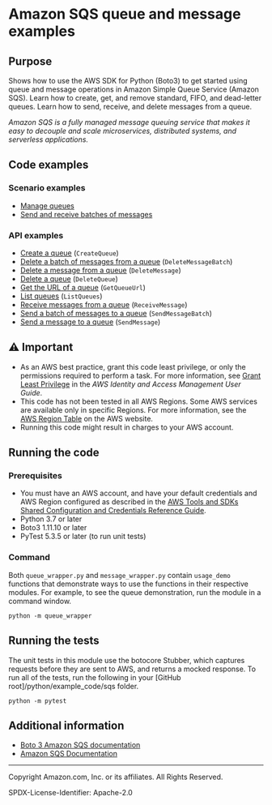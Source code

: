 # Amazon SQS queue and message examples

## Purpose

Shows how to use the AWS SDK for Python (Boto3) to get started using queue and
message operations in Amazon Simple Queue Service (Amazon SQS). Learn how to
create, get, and remove standard, FIFO, and dead-letter queues. Learn how to
send, receive, and delete messages from a queue.

_Amazon SQS is a fully managed message queuing service that makes it easy to decouple
and scale microservices, distributed systems, and serverless applications._

## Code examples

### Scenario examples

-   [Manage queues](https://github.com/picante-io/aws-doc-sdk-examples/blob/main/python/example_code/sqs/queue_wrapper.py)
-   [Send and receive batches of messages](https://github.com/picante-io/aws-doc-sdk-examples/blob/main/python/example_code/sqs/message_wrapper.py)

### API examples

-   [Create a queue](https://github.com/picante-io/aws-doc-sdk-examples/blob/main/python/example_code/sqs/queue_wrapper.py)
    (`CreateQueue`)
-   [Delete a batch of messages from a queue](https://github.com/picante-io/aws-doc-sdk-examples/blob/main/python/example_code/sqs/message_wrapper.py)
    (`DeleteMessageBatch`)
-   [Delete a message from a queue](https://github.com/picante-io/aws-doc-sdk-examples/blob/main/python/example_code/sqs/message_wrapper.py)
    (`DeleteMessage`)
-   [Delete a queue](https://github.com/picante-io/aws-doc-sdk-examples/blob/main/python/example_code/sqs/queue_wrapper.py)
    (`DeleteQueue`)
-   [Get the URL of a queue](https://github.com/picante-io/aws-doc-sdk-examples/blob/main/python/example_code/sqs/queue_wrapper.py)
    (`GetQueueUrl`)
-   [List queues](https://github.com/picante-io/aws-doc-sdk-examples/blob/main/python/example_code/sqs/queue_wrapper.py)
    (`ListQueues`)
-   [Receive messages from a queue](https://github.com/picante-io/aws-doc-sdk-examples/blob/main/python/example_code/sqs/message_wrapper.py)
    (`ReceiveMessage`)
-   [Send a batch of messages to a queue](https://github.com/picante-io/aws-doc-sdk-examples/blob/main/python/example_code/sqs/message_wrapper.py)
    (`SendMessageBatch`)
-   [Send a message to a queue](https://github.com/picante-io/aws-doc-sdk-examples/blob/main/python/example_code/sqs/message_wrapper.py)
    (`SendMessage`)

## ⚠ Important

-   As an AWS best practice, grant this code least privilege, or only the
    permissions required to perform a task. For more information, see
    [Grant Least Privilege](https://docs.aws.amazon.com/IAM/latest/UserGuide/best-practices.html#grant-least-privilege)
    in the _AWS Identity and Access Management
    User Guide_.
-   This code has not been tested in all AWS Regions. Some AWS services are
    available only in specific Regions. For more information, see the
    [AWS Region Table](https://aws.amazon.com/about-aws/global-infrastructure/regional-product-services/)
    on the AWS website.
-   Running this code might result in charges to your AWS account.

## Running the code

### Prerequisites

-   You must have an AWS account, and have your default credentials and AWS Region
    configured as described in the [AWS Tools and SDKs Shared Configuration and
    Credentials Reference Guide](https://docs.aws.amazon.com/credref/latest/refdocs/creds-config-files.html).
-   Python 3.7 or later
-   Boto3 1.11.10 or later
-   PyTest 5.3.5 or later (to run unit tests)

### Command

Both `queue_wrapper.py` and `message_wrapper.py` contain `usage_demo` functions
that demonstrate ways to use the functions in their respective modules.
For example, to see the queue demonstration, run the module in a command window.

```
python -m queue_wrapper
```

## Running the tests

The unit tests in this module use the botocore Stubber, which captures requests before
they are sent to AWS, and returns a mocked response. To run all of the tests,
run the following in your [GitHub root]/python/example_code/sqs folder.

```
python -m pytest
```

## Additional information

-   [Boto 3 Amazon SQS documentation](https://boto3.amazonaws.com/v1/documentation/api/latest/reference/services/sqs.html)
-   [Amazon SQS Documentation](https://docs.aws.amazon.com/sqs)

---

Copyright Amazon.com, Inc. or its affiliates. All Rights Reserved.

SPDX-License-Identifier: Apache-2.0
